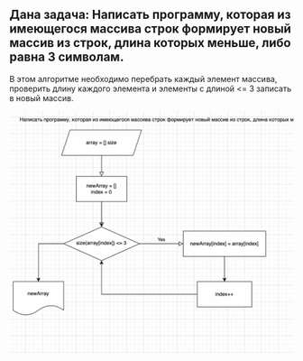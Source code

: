 ## Дана задача:  Написать программу, которая из имеющегося массива строк формирует новый массив из строк, длина которых меньше, либо равна 3 символам. 

В этом алгоритме необходимо перебрать каждый элемент массива, проверить длину каждого элемента и элементы с длиной <= 3 записать в новый массив.

![Это блоксхема](Block.png)